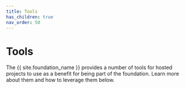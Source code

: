 ```yaml
---
title: Tools
has_children: true
nav_order: 50
---
```


# Tools

The {{ site.foundation_name }} provides a number of tools for hosted projects to use as a benefit for being part of the foundation. Learn more about them and how to leverage them below.
